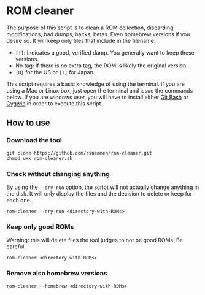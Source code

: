  ROM cleaner
 =============

The purpose of this script is to clean a ROM collection, discarding modifications, bad dumps, hacks, betas. Even homebrew versions if you desire so. It will keep only files that include in the filename: 

- `[!]`: Indicates a good, verified dump. You generally want to keep these versions.
- No tag: If there is no extra tag, the ROM is likely the original version.
- `[U]` for the US or `[J]` for Japan.

This script requires a basic knowledge of using the terminal. If you are using a Mac or Linux box, just open the terminal and issue the commands below. If you are windows user, you will have to install either [Git Bash](gitforwindows.org) or [Cygwin](cygwin.com) in order to execute this script. 

## How to use


### Download the tool

    git clone https://github.com/rsnemmen/rom-cleaner.git
    chmod u+x rom-cleaner.sh

### Check without changing anything

By using the `--dry-run` option, the script will not actually change anything in the disk. It will only display the files and the decision to delete or keep for each one.

    rom-cleaner --dry-run <directory-with-ROMs>

### Keep only good ROMs

Warning: this will delete files the tool judges to not be good ROMs. Be careful.

    rom-cleaner <directory-with-ROMs>

### Remove also homebrew versions

    rom-cleaner --homebrew <directory-with-ROMs>
